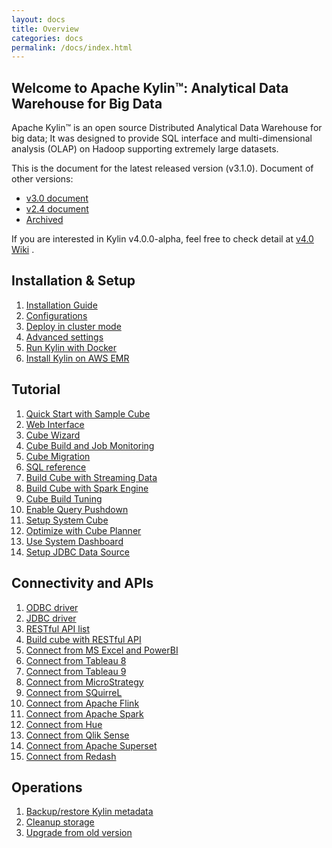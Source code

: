 ```yaml
---
layout: docs
title: Overview
categories: docs
permalink: /docs/index.html
---
```



Welcome to Apache Kylin™: Analytical Data Warehouse for Big Data
------------  

Apache Kylin™ is an open source Distributed Analytical Data Warehouse for big data; It was designed to provide SQL interface and multi-dimensional analysis (OLAP) on Hadoop supporting extremely large datasets.

This is the document for the latest released version (v3.1.0). Document of other versions:
* [v3.0 document](/docs30) 
* [v2.4 document](/docs24)
* [Archived](/archive/)

If you are interested in Kylin v4.0.0-alpha, feel free to check detail at [v4.0 Wiki](https://cwiki.apache.org/confluence/display/KYLIN/User+Manual+4.X) .

Installation & Setup
------------  
1. [Installation Guide](install/index.html)
2. [Configurations](install/configuration.html)
3. [Deploy in cluster mode](install/kylin_cluster.html)
4. [Advanced settings](install/advance_settings.html)
5. [Run Kylin with Docker](install/kylin_docker.html)
6. [Install Kylin on AWS EMR](install/kylin_aws_emr.html)

Tutorial
------------  
1. [Quick Start with Sample Cube](tutorial/kylin_sample.html)
2. [Web Interface](tutorial/web.html)
3. [Cube Wizard](tutorial/create_cube.html)
4. [Cube Build and Job Monitoring](tutorial/cube_build_job.html)
5. [Cube Migration](tutorial/cube_migration.html)
6. [SQL reference](tutorial/sql_reference.html)
7. [Build Cube with Streaming Data](tutorial/cube_streaming.html)
8. [Build Cube with Spark Engine](tutorial/cube_spark.html)
9. [Cube Build Tuning](tutorial/cube_build_performance.html)
10. [Enable Query Pushdown](tutorial/query_pushdown.html)
11. [Setup System Cube](tutorial/setup_systemcube.html)
12. [Optimize with Cube Planner](tutorial/use_cube_planner.html)
13. [Use System Dashboard](tutorial/use_dashboard.html)
14. [Setup JDBC Data Source](tutorial/setup_jdbc_datasource.html)


Connectivity and APIs
------------  
1. [ODBC driver](tutorial/odbc.html)
2. [JDBC driver](howto/howto_jdbc.html)
3. [RESTful API list](howto/howto_use_restapi.html)
4. [Build cube with RESTful API](howto/howto_build_cube_with_restapi.html)
5. [Connect from MS Excel and PowerBI](tutorial/powerbi.html)
6. [Connect from Tableau 8](tutorial/tableau.html)
7. [Connect from Tableau 9](tutorial/tableau_91.html)
8. [Connect from MicroStrategy](tutorial/microstrategy.html)
9. [Connect from SQuirreL](tutorial/squirrel.html)
10. [Connect from Apache Flink](tutorial/flink.html)
11. [Connect from Apache Spark](tutorial/spark.html)
12. [Connect from Hue](tutorial/hue.html)
13. [Connect from Qlik Sense](tutorial/Qlik.html)
14. [Connect from Apache Superset](tutorial/superset.html)
15. [Connect from Redash](/blog/2018/05/08/redash-kylin-plugin-strikingly/)


Operations
------------  
1. [Backup/restore Kylin metadata](howto/howto_backup_metadata.html)
2. [Cleanup storage](howto/howto_cleanup_storage.html)
3. [Upgrade from old version](howto/howto_upgrade.html)



